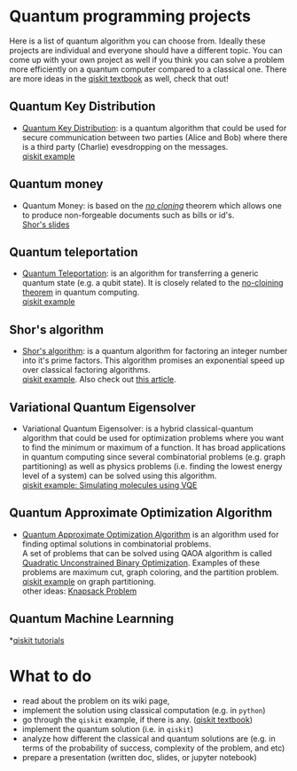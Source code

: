 # Quantum programming projects

Here is a list of quantum algorithm you can choose from. Ideally these projects are individual and everyone should have a different topic. You can come up with your own project as well if you think you can solve a problem more efficiently on a quantum computer compared to a classical one. There are more ideas in the [qiskit textbook](https://qiskit.org/textbook/preface.html) as well, check that out!

## Quantum Key Distribution
* [Quantum Key Distribution](https://en.wikipedia.org/wiki/Quantum_key_distribution): is a quantum algorithm that could be used for secure communication between two parties (Alice and Bob) where there is a third party (Charlie) evesdropping on the messages.  
[qiskit example](https://qiskit.org/textbook/ch-algorithms/quantum-key-distribution.html)  

## Quantum money
* Quantum Money: is based on the *[no cloning](https://en.wikipedia.org/wiki/No-cloning_theorem)* theorem which allows one to produce non-forgeable documents such as bills or id's.  
[Shor's slides](https://simons.berkeley.edu/sites/default/files/docs/15601/qmoney-berkeley.pdf)   

## Quantum teleportation 
* [Quantum Teleportation](https://en.wikipedia.org/wiki/Quantum_teleportation): is an algorithm for transferring a generic quantum state (e.g. a qubit state). It is closely related to the [no-cloining theorem](https://en.wikipedia.org/wiki/No-cloning_theorem) in quantum computing.  
[qiskit example](https://qiskit.org/textbook/ch-algorithms/teleportation.html)  

## Shor's algorithm 
* [Shor's algorithm](https://en.wikipedia.org/wiki/Shor%27s_algorithm): is a quantum algorithm for factoring an integer number into it's prime factors. This algorithm promises an exponential speed up over classical factoring algorithms.  
[qiskit example](https://qiskit.org/textbook/ch-algorithms/shor.html). Also check out [this article](https://rajkk1.medium.com/finding-the-prime-factors-of-a-large-number-efficiently-with-the-help-of-shors-algorithm-e731f0aadff5). 

## Variational Quantum Eigensolver 
* Variational Quantum Eigensolver: is a hybrid classical-quantum algorithm that could be used for optimization problems where you want to find the minimum or maximum of a function. It has broad applications in quantum computing since several combinatorial problems (e.g. graph partitioning) as well as physics problems (i.e. finding the lowest energy level of a system) can be solved using this algorithm.  
[qiskit example: Simulating molecules using VQE](https://qiskit.org/textbook/ch-applications/vqe-molecules.html)  

## Quantum Approximate Optimization Algorithm 
* [Quantum Approximate Optimization Algorithm](https://arxiv.org/abs/1411.4028) is an algorithm used for finding optimal solutions in combinatorial problems.   
A set of problems that can be solved using QAOA algorithm is called [Quadratic Unconstrained Binary Optimization](https://en.wikipedia.org/wiki/Quadratic_unconstrained_binary_optimization). Examples of these problems are maximum cut, graph coloring, and the partition problem.  
[qiskit example](https://qiskit.org/documentation/tutorials/algorithms/05_qaoa.html) on graph partitioning.  
other ideas: [Knapsack Problem](https://en.wikipedia.org/wiki/Knapsack_problem)

## Quantum Machine Learnning 
*[qiskit tutorials](https://qiskit.org/documentation/machine-learning/tutorials/index.html)

# What to do

- read about the problem on its wiki page, 
- implement the solution using classical computation (e.g. in `python`)
- go through the `qiskit` example, if there is any. ([qiskit textbook](https://qiskit.org/textbook/preface.html))
- implement the quantum solution (i.e. in `qiskit`)
- analyze how different the classical and quantum solutions are (e.g. in terms of the probability of success, complexity of the problem, and etc)
- prepare a presentation (written doc, slides, or jupyter notebook)


